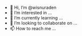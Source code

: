- 👋 Hi, I’m @wisnuraden
- 👀 I’m interested in ...
- 🌱 I’m currently learning ...
- 💞️ I’m looking to collaborate on ...
- 📫 How to reach me ...

<!---
wisnuraden/wisnuraden is a ✨ special ✨ repository because its `README.md` (this file) appears on your GitHub profile.
You can click the Preview link to take a look at your changes.
--->
